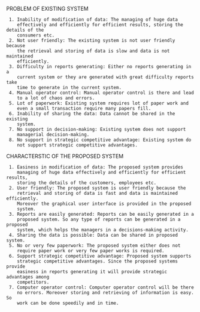 PROBLEM OF EXISTING SYSTEM

     1. Inability of modification of data: The managing of huge data
        effectively and efficiently for efficient results, storing the details of the
        consumers etc. 
     2. Not user friendly: The existing system is not user friendly because
        the retrieval and storing of data is slow and data is not maintained
        efficiently.
     3. Difficulty in reports generating: Either no reports generating in a
        current system or they are generated with great difficulty reports take
        time to generate in the current system.
     4. Manual operator control: Manual operator control is there and lead
        to a lot of chaos and errors.
     5. Lot of paperwork: Existing system requires lot of paper work and
        even a small transaction require many papers fill. 
     6. Inability of sharing the data: Data cannot be shared in the existing
        system. 
     7. No support in decision-making: Existing system does not support
        managerial decision-making.
     8. No support in strategic competitive advantage: Existing system do
        not support strategic competitive advantages.
CHARACTERSTIC OF THE PROPOSED SYSTEM

     1. Easiness in modification of data: The proposed system provides
        managing of huge data effectively and efficiently for efficient results,
        storing the details of the customers, employees etc. 
     2. User friendly: The proposed system is user friendly because the
        retrieval and storing of data is fast and data is maintained efficiently.
        Moreover the graphical user interface is provided in the proposed
        system.
     3. Reports are easily generated: Reports can be easily generated in a
        proposed system. So any type of reports can be generated in a proposed
        system, which helps the managers in a decisions-making activity.
     4. Sharing the data is possible: Data can be shared in proposed system.
     5. No or very few paperwork: The proposed system either does not
        require paper work or very few paper works is required.
     6. Support strategic competitive advantage: Proposed system supports
        strategic competitive advantages. Since the proposed systems provide
        easiness in reports generating it will provide strategic advantages among
        competitors.
     7. Computer operator control: Computer operator control will be there
        no errors. Moreover storing and retrieving of information is easy. So
        work can be done speedily and in time.
